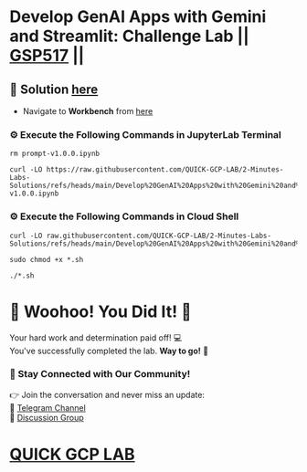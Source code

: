 # Develop GenAI Apps with Gemini and Streamlit: Challenge Lab || [GSP517](https://www.cloudskillsboost.google/focuses/87315?parent=catalog) ||

## 🔑 Solution [here](https://youtu.be/CyXk8cplPsk)

* Navigate to **Workbench** from [here](https://console.cloud.google.com/vertex-ai/workbench/instances?)

### ⚙️ Execute the Following Commands in JupyterLab Terminal

```
rm prompt-v1.0.0.ipynb

curl -LO https://raw.githubusercontent.com/QUICK-GCP-LAB/2-Minutes-Labs-Solutions/refs/heads/main/Develop%20GenAI%20Apps%20with%20Gemini%20and%20Streamlit%20Challenge%20Lab/prompt-v1.0.0.ipynb
```

### ⚙️ Execute the Following Commands in Cloud Shell

```
curl -LO raw.githubusercontent.com/QUICK-GCP-LAB/2-Minutes-Labs-Solutions/refs/heads/main/Develop%20GenAI%20Apps%20with%20Gemini%20and%20Streamlit%20Challenge%20Lab/gsp517.sh

sudo chmod +x *.sh

./*.sh
```

# 🎉 Woohoo! You Did It! 🎉  

Your hard work and determination paid off! 💻  
You've successfully completed the lab. **Way to go!** 🚀

### 💬 Stay Connected with Our Community!  
👉 Join the conversation and never miss an update:  
📢 [Telegram Channel](https://t.me/quickgcplab)  
👥 [Discussion Group](https://t.me/quickgcplabchats)  

# [QUICK GCP LAB](https://www.youtube.com/@quickgcplab)
